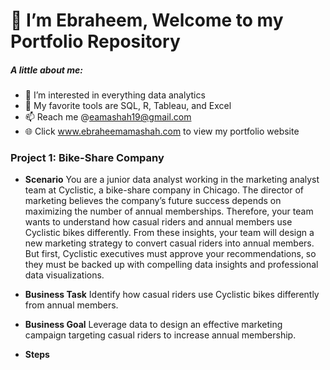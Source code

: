 # 👋 I’m Ebraheem, Welcome to my Portfolio Repository
##### A little about me:
- 👀 I’m interested in everything data analytics
- 💼 My favorite tools are SQL, R, Tableau, and Excel
- 📫 Reach me @eamashah19@gmail.com
- 🌐 Click www.ebraheemamashah.com to view my portfolio website

### Project 1: Bike-Share Company 
* **Scenario** You are a junior data analyst working in the marketing analyst team at Cyclistic, a bike-share company in Chicago. The director of marketing believes the company’s future success depends on maximizing the number of annual memberships. Therefore, your team wants to understand how casual riders and annual members use Cyclistic bikes differently. From these insights, your team will design a new marketing strategy to convert casual riders into annual members. But first, Cyclistic executives must approve your recommendations, so they must be backed up with compelling data insights and professional data visualizations.

* **Business Task** Identify how casual riders use Cyclistic bikes differently from annual members.

* **Business Goal** Leverage data to design an effective marketing campaign targeting casual riders to increase annual membership.

* **Steps**
